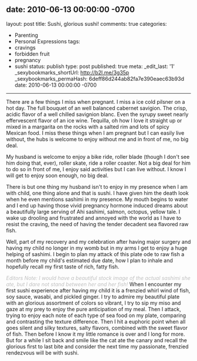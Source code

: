 date: 2010-06-13 00:00:00 -0700
---
layout: post
title: Sushi, glorious sushi!
comments: true
categories:
- Parenting
- Personal Expressions
tags:
- cravings
- forbidden fruit
- pregnancy
- sushi
status: publish
type: post
published: true
meta:
  _edit_last: '1'
  _sexybookmarks_shortUrl: http://b2l.me/3g35p
  _sexybookmarks_permaHash: 6deff86d244ab82fa7e390eaec63b93d
date: 2010-06-13 00:00:00 -0700
---
There are a few things I miss when pregnant.  I miss a ice cold pilsner on a hot day.  The full bouquet of an well balanced cabernet savigion.  The crisp, acidic flavor of a well chilled savignion blanc.  Even the syrupy sweet nearly effervescent flavor of an ice wine.  Tequilla, oh how I love it straight up or mixed in a margarita on the rocks with a salted rim and lots of spicy Mexican food.  I miss these things when I am pregnant but I can easily live without, the hubs is welcome to enjoy without me and in front of me, no big deal.

My husband is welcome to enjoy a bike ride, roller blade (though I don't see him doing that, ever), roller skate, ride a roller coaster.  Not a big deal for him to do so in front of me, I enjoy said activities but I can live without.  I know I will get to enjoy soon enough, no big deal.

There  is but one thing my husband isn't to enjoy in my presence when I am with child, one thing alone and that is sushi.  I have given him the death look when he even mentions sashimi in my presence.  My mouth begins to water and I end up having those vivid pregnancy hormone induced dreams about a beautifully large serving of Ahi sashimi, salmon, octopus, yellow tale.  I wake up drooling and frustrated and annoyed with the world as I have to resist the craving, the need of having the tender decadent sea flavored raw fish.

Well, part of my recovery and my celebration after having major surgery and having my child no longer in my womb but in my arms I get to enjoy a huge helping of sashimi.  I begin to plan my attack of this plate ode to raw fish a month before my child's estimated due date, how I plan to inhale and hopefully recall my first taste of rich, fatty fish.

<font style="size: .80em; color: silver;"><em>Editors Note: I would have a beautiful stock image of the actual sashimi she ate, but I dare not stand between her and her fish!</em></font>
When I encounter my first sushi experience after having my child it is a frenzied whirl wind of fish, soy sauce, wasabi, and pickled ginger.  I try to admire my beautiful plate with an glorious assortment of colors so vibrant, I try to sip my miso and gaze at my prey to enjoy the pure anticipation of my meal.  Then I attack, trying to enjoy each note of each type of sea food on my plate, comparing and contrasting the texture difference.  Then I hit a euphoric point when all goes silent and silky textures, salty flavors, combined with the sweet flavor of fish.  Then before I know it my little romance is over and I long for more.  But for a while I sit back and smile like the cat ate the canary and recall the glorious first to last bite and consider the next time my passionate, frenzied rendezvous will be with sushi.
